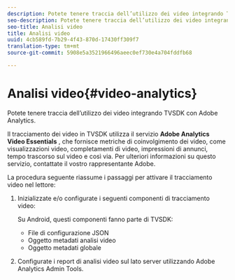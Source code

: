 ```yaml
---
description: Potete tenere traccia dell’utilizzo dei video integrando TVSDK con Adobe Analytics.
seo-description: Potete tenere traccia dell’utilizzo dei video integrando TVSDK con Adobe Analytics.
seo-title: Analisi video
title: Analisi video
uuid: 4cb589fd-7b29-4f43-870d-17430ff309f7
translation-type: tm+mt
source-git-commit: 5908e5a3521966496aeec0ef730e4a704fddfb68

---
```



# Analisi video{#video-analytics}

Potete tenere traccia dell’utilizzo dei video integrando TVSDK con Adobe Analytics.

Il tracciamento dei video in TVSDK utilizza il servizio **Adobe Analytics Video Essentials** , che fornisce metriche di coinvolgimento dei video, come visualizzazioni video, completamenti di video, impressioni di annunci, tempo trascorso sul video e così via. Per ulteriori informazioni su questo servizio, contattate il vostro rappresentante Adobe.

La procedura seguente riassume i passaggi per attivare il tracciamento video nel lettore:

1. Inizializzate e/o configurate i seguenti componenti di tracciamento video:

   Su Android, questi componenti fanno parte di TVSDK:

   * File di configurazione JSON
   * Oggetto metadati analisi video
   * Oggetto metadati globale

1. Configurate i report di analisi video sul lato server utilizzando Adobe Analytics Admin Tools.

